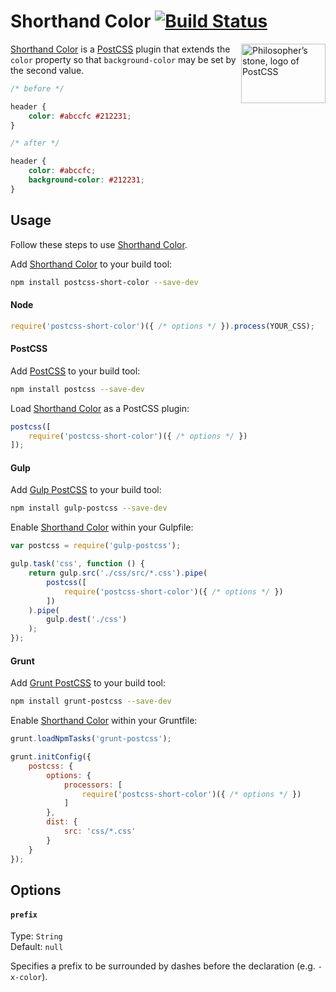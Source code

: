 # Shorthand Color [![Build Status][ci-img]][ci]

<img align="right" width="135" height="95" src="http://postcss.github.io/postcss/logo-leftp.png" title="Philosopher’s stone, logo of PostCSS">

[Shorthand Color] is a [PostCSS] plugin that extends the `color` property so that `background-color` may be set by the second value.

```css
/* before */

header {
    color: #abccfc #212231;
}

/* after */

header {
    color: #abccfc;
    background-color: #212231;
}
```

## Usage

Follow these steps to use [Shorthand Color].

Add [Shorthand Color] to your build tool:

```bash
npm install postcss-short-color --save-dev
```

#### Node

```js
require('postcss-short-color')({ /* options */ }).process(YOUR_CSS);
```

#### PostCSS

Add [PostCSS] to your build tool:

```bash
npm install postcss --save-dev
```

Load [Shorthand Color] as a PostCSS plugin:

```js
postcss([
    require('postcss-short-color')({ /* options */ })
]);
```

#### Gulp

Add [Gulp PostCSS] to your build tool:

```bash
npm install gulp-postcss --save-dev
```

Enable [Shorthand Color] within your Gulpfile:

```js
var postcss = require('gulp-postcss');

gulp.task('css', function () {
    return gulp.src('./css/src/*.css').pipe(
        postcss([
            require('postcss-short-color')({ /* options */ })
        ])
    ).pipe(
        gulp.dest('./css')
    );
});
```

#### Grunt

Add [Grunt PostCSS] to your build tool:

```bash
npm install grunt-postcss --save-dev
```

Enable [Shorthand Color] within your Gruntfile:

```js
grunt.loadNpmTasks('grunt-postcss');

grunt.initConfig({
    postcss: {
        options: {
            processors: [
                require('postcss-short-color')({ /* options */ })
            ]
        },
        dist: {
            src: 'css/*.css'
        }
    }
});
```

## Options

#### `prefix`

Type: `String`  
Default: `null`

Specifies a prefix to be surrounded by dashes before the declaration (e.g. `-x-color`).

[ci]: https://travis-ci.org/jonathantneal/postcss-short-color
[ci-img]: https://travis-ci.org/jonathantneal/postcss-short-color.svg
[Gulp PostCSS]: https://github.com/postcss/gulp-postcss
[Grunt PostCSS]: https://github.com/nDmitry/grunt-postcss
[PostCSS]: https://github.com/postcss/postcss
[Shorthand Color]: https://github.com/jonathantneal/postcss-short-color
